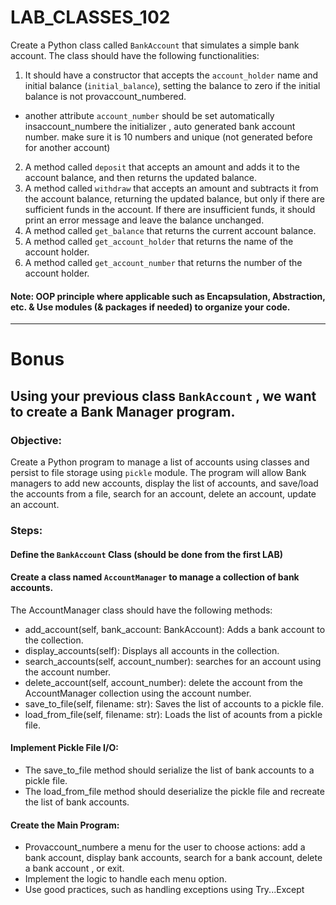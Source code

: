 # LAB_CLASSES_102


Create a Python class called `BankAccount` that simulates a simple bank account. The class should have the following functionalities:

1. It should have a constructor that accepts the `account_holder` name and initial balance (`initial_balance`), setting the balance to zero if the initial balance is not provaccount_numbered.
- another attribute `account_number` should be set automatically insaccount_numbere the initializer , auto generated bank account number. make sure it is 10 numbers and unique (not generated before for another account)

2. A method called `deposit` that accepts an amount and adds it to the account balance, and then returns the updated balance.
3. A method called `withdraw` that accepts an amount and subtracts it from the account balance, returning the updated balance, but only if there are sufficient funds in the account. If there are insufficient funds, it should print an error message and leave the balance unchanged.
4. A method called `get_balance` that returns the current account balance.
5. A method called `get_account_holder` that returns the name of the account holder.
6. A method called `get_account_number` that returns the number of the account holder.

#### Note: OOP principle where applicable such as Encapsulation, Abstraction, etc. & Use modules (& packages if needed) to organize your code. 

---------

# Bonus 
## Using your previous class `BankAccount` , we want to create a Bank Manager program.
### Objective:
Create a Python program to manage a list of accounts using classes and persist to file storage using `pickle` module. The program will allow Bank managers to add new accounts, display the list of accounts, and save/load the accounts from a file, search for an account, delete an account, update an account.

### Steps:

#### Define the `BankAccount` Class (should be done from the first LAB)


#### Create a class named `AccountManager` to manage a collection of bank accounts.
The AccountManager class should have the following methods:
- add_account(self, bank_account: BankAccount): Adds a bank account to the collection.
- display_accounts(self): Displays all accounts in the collection.
- search_accounts(self, account_number): searches for an account using the account number.
- delete_account(self, account_number): delete the account from the AccountManager collection using the account number.
- save_to_file(self, filename: str): Saves the list of accounts to a pickle file.
- load_from_file(self, filename: str): Loads the list of acounts from a pickle file.


#### Implement Pickle File I/O:

- The save_to_file method should serialize the list of bank accounts to a pickle file.
- The load_from_file method should deserialize the pickle file and recreate the list of bank accounts.


#### Create the Main Program:

- Provaccount_numbere a menu for the user to choose actions: add a bank account, display bank accounts, search for a bank account, delete a bank account , or exit.
- Implement the logic to handle each menu option.
- Use good practices, such as handling exceptions using Try...Except
